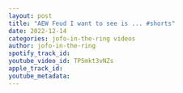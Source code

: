 ```yaml
---
layout: post
title: "AEW Feud I want to see is ... #shorts"
date: 2022-12-14
categories: jofo-in-the-ring videos
author: jofo-in-the-ring
spotify_track_id: 
youtube_video_id: TP5mkt3vNZs
apple_track_id: 
youtube_metadata: 
---
```

